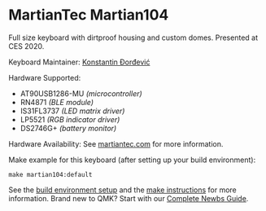 # MartianTec Martian104

Full size keyboard with dirtproof housing and custom domes. Presented at CES 2020.

Keyboard Maintainer: [Konstantin Đorđević](https://github.com/vomindoraan)

Hardware Supported:
- AT90USB1286-MU _(microcontroller)_
- RN4871 _(BLE module)_
- IS31FL3737 _(LED matrix driver)_
- LP5521 _(RGB indicator driver)_
- DS2746G+ _(battery monitor)_

Hardware Availability: See [martiantec.com](https://martiantec.com) for more information.

Make example for this keyboard (after setting up your build environment):

    make martian104:default

See the [build environment setup](https://docs.qmk.fm/#/getting_started_build_tools) and the [make instructions](https://docs.qmk.fm/#/getting_started_make_guide) for more information. Brand new to QMK? Start with our [Complete Newbs Guide](https://docs.qmk.fm/#/newbs).

